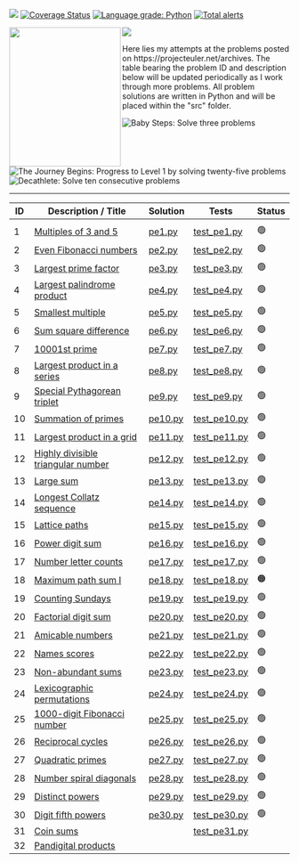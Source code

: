 ![](https://travis-ci.com/VictorCannestro/Project_Euler.svg?branch=master)
[![Coverage Status](https://coveralls.io/repos/github/VictorCannestro/Project_Euler/badge.png?branch=master)](https://coveralls.io/github/VictorCannestro/Project_Euler?branch=master)
<a href="https://lgtm.com/projects/g/VictorCannestro/Project_Euler/context:python"><img alt="Language grade: Python" src="https://img.shields.io/lgtm/grade/python/g/VictorCannestro/Project_Euler.svg?logo=lgtm&logoWidth=18"/></a>
<a href="https://lgtm.com/projects/g/VictorCannestro/Project_Euler/alerts/"><img alt="Total alerts" src="https://img.shields.io/lgtm/alerts/g/VictorCannestro/Project_Euler.svg?logo=lgtm&logoWidth=18"/></a>

<img align="left" width="200" height="250" src="https://upload.wikimedia.org/wikipedia/commons/thumb/c/c2/Leonhard_Euler_-_edit1.jpg/640px-Leonhard_Euler_-_edit1.jpg">
<img align="center"  src="https://user-images.githubusercontent.com/7690993/152918004-8d21e97c-e4d6-4e7a-9fa9-fd104757af82.png">

<p>
  Here lies my attempts at the problems posted on https://projecteuler.net/archives. The table bearing the problem ID and description below will be updated periodically as I work through more problems. All problem solutions are written in Python and will be placed within the "src" folder.
</p>

![Baby Steps: Solve three problems](https://projecteuler.net/images/awards/award_01.png) ![The Journey Begins: Progress to Level 1 by solving twenty-five problems](https://projecteuler.net/images/awards/award_02.png) ![Decathlete: Solve ten consecutive problems](https://projecteuler.net/images/awards/award_03.png) 

***

|**ID**              | Description / Title                                                                                                         | Solution  | Tests     | Status |
| ------------------ | --------------------------------------------------------------------------------------------------------------------------- | --------- | --------- | ---------- | 
|                    |                                                                                                                             |           |           |            |
| 1                  | [Multiples of 3 and 5](https://projecteuler.net/problem=1 "Published on Friday, 5th October 2001, 06:00 pm")                | [pe1.py](/src/pe1.py) | [test_pe1.py](/tests/test_pe1.py) |🟢| 
| 2                  | [Even Fibonacci numbers](https://projecteuler.net/problem=2 "Published on Friday, 19th October 2001, 06:00 pm")             | [pe2.py](/src/pe2.py)| [test_pe2.py](/tests/test_pe2.py) |🟢| 
| 3                  | [Largest prime factor](https://projecteuler.net/problem=3 "Published on Friday, 2nd November 2001, 06:00 pm")               | [pe3.py](/src/pe3.py)| [test_pe3.py](/tests/test_pe3.py) |🟢|  
| 4                  | [Largest palindrome product](https://projecteuler.net/problem=4 "Published on Friday, 16th November 2001, 06:00 pm")        | [pe4.py](/src/pe4.py)| [test_pe4.py](/tests/test_pe4.py) |🟢| 
| 5                  | [Smallest multiple](https://projecteuler.net/problem=5 "Published on Friday, 30th November 2001, 06:00 pm")                 | [pe5.py](/src/pe5.py)| [test_pe5.py](/tests/test_pe5.py) |🟢| 
| 6                  | [Sum square difference](https://projecteuler.net/problem=6 "Published on Friday, 14th December 2001, 06:00 pm")             | [pe6.py](/src/pe6.py)| [test_pe6.py](/tests/test_pe6.py) |🟢| 
| 7                  | [10001st prime](https://projecteuler.net/problem=7 "Published on Friday, 28th December 2001, 06:00 pm")                     | [pe7.py](/src/pe7.py)| [test_pe7.py](/tests/test_pe7.py) |🟢| 
| 8                  | [Largest product in a series](https://projecteuler.net/problem=8 "Published on Friday, 11th January 2002, 06:00 pm")        | [pe8.py](/src/pe8.py)| [test_pe8.py](/tests/test_pe8.py) |🟢|  
| 9                  | [Special Pythagorean triplet](https://projecteuler.net/problem=9 "Published on Friday, 25th January 2002, 06:00 pm")        | [pe9.py](/src/pe9.py)| [test_pe9.py](/tests/test_pe9.py) |🟢|  
| 10                 | [Summation of primes](https://projecteuler.net/problem=10 "Published on Friday, 8th February 2002, 06:00 pm")               | [pe10.py](/src/pe10.py)| [test_pe10.py](/tests/test_pe10.py) |🟢| 
| 11                 | [Largest product in a grid](https://projecteuler.net/problem=11 "Published on Friday, 22nd February 2002, 06:00 pm")        | [pe11.py](/src/pe11.py)| [test_pe11.py](/tests/test_pe11.py) |🟢| 
| 12                 | [Highly divisible triangular number](https://projecteuler.net/problem=12 "Published on Friday, 8th March 2002, 06:00 pm")   | [pe12.py](/src/pe12.py)| [test_pe12.py](/tests/test_pe12.py) |🟢|  
| 13                 | [Large sum](https://projecteuler.net/problem=13 "Published on Friday, 22nd March 2002, 06:00 pm")                           | [pe13.py](/src/pe13.py)| [test_pe13.py](/tests/test_pe13.py) |🟢| 
| 14                 | [Longest Collatz sequence](https://projecteuler.net/problem=14 "Published on Friday, 5th April 2002, 06:00 pm")             | [pe14.py](/src/pe14.py)| [test_pe14.py](/tests/test_pe14.py) |🟢| 
| 15                 | [Lattice paths](https://projecteuler.net/problem=15 "Published on Friday, 19th April 2002, 06:00 pm")                       | [pe15.py](/src/pe15.py)| [test_pe15.py](/tests/test_pe15.py) |🟢| 
| 16                 | [Power digit sum](https://projecteuler.net/problem=16 "Published on Friday, 3rd May 2002, 06:00 pm")                        | [pe16.py](/src/pe16.py)| [test_pe16.py](/tests/test_pe16.py) |🟢| | 
| 17                 | [Number letter counts](https://projecteuler.net/problem=17 "Published on Friday, 17th May 2002, 06:00 pm")                  | [pe17.py](/src/pe17.py)| [test_pe17.py](/tests/test_pe17.py) |🟢|  
| 18                 | [Maximum path sum I](https://projecteuler.net/problem=18 "Published on Friday, 31st May 2002, 06:00 pm")                    | [pe18.py](/src/pe18.py)| [test_pe18.py](/tests/test_pe18.py) |🟠|
| 19                 | [Counting Sundays](https://projecteuler.net/problem=19 "Published on Friday, 14th June 2002, 06:00 pm")                     | [pe19.py](/src/pe19.py)| [test_pe19.py](/tests/test_pe19.py) |🟢|  
| 20                 | [Factorial digit sum](https://projecteuler.net/problem=20 "Published on Friday, 21st June 2002, 06:00 pm")                  | [pe20.py](/src/pe20.py)| [test_pe20.py](/tests/test_pe20.py) |🟢|  
| 21                 | [Amicable numbers](https://projecteuler.net/problem=21 "Published on Friday, 5th July 2002, 06:00 pm")                      | [pe21.py](/src/pe21.py)| [test_pe21.py](/tests/test_pe21.py) |🟢|  
| 22                 | [Names scores](https://projecteuler.net/problem=22 "Published on Friday, 19th July 2002, 06:00 pm")                         | [pe22.py](/src/pe22.py)| [test_pe22.py](/tests/test_pe22.py) |🟢|  
| 23                 | [Non-abundant sums](https://projecteuler.net/problem=23 "Published on Friday, 2nd August 2002, 06:00 pm")                   | [pe23.py](/src/pe23.py)| [test_pe23.py](/tests/test_pe23.py) |🟢| 
| 24                 | [Lexicographic permutations](https://projecteuler.net/problem=24 "Published on Friday, 16th August 2002, 06:00 pm")         |  [pe24.py](/src/pe24.py)| [test_pe24.py](/tests/test_pe24.py) |🟢|  
| 25                 | [1000-digit Fibonacci number](https://projecteuler.net/problem=25 "Published on Friday, 30th August 2002, 06:00 pm")        |  [pe25.py](/src/pe25.py)| [test_pe25.py](/tests/test_pe25.py) |🟢|  
| 26                 | [Reciprocal cycles](https://projecteuler.net/problem=26 "Published on Friday, 13th September 2002, 06:00 pm")               | [pe26.py](/src/pe26.py)| [test_pe26.py](/tests/test_pe26.py) |🟢| 
| 27                 | [Quadratic primes](https://projecteuler.net/problem=27 "Published on Friday, 27th September 2002, 06:00 pm")                | [pe27.py](/src/pe27.py)| [test_pe27.py](/tests/test_pe27.py) |🟢|  
| 28                 | [Number spiral diagonals](https://projecteuler.net/problem=28 "Published on Friday, 11th October 2002, 06:00 pm")           | [pe28.py](/src/pe28.py)| [test_pe28.py](/tests/test_pe28.py) |🟢|  
| 29                 | [Distinct powers](https://projecteuler.net/problem=29 "Published on Friday, 25th October 2002, 06:00 pm")                   | [pe29.py](/src/pe29.py)| [test_pe29.py](/tests/test_pe29.py) |🟢|
| 30                 | [Digit fifth powers](https://projecteuler.net/problem=30 "Published on Friday, 8th November 2002, 06:00 pm")                | [pe30.py](/src/pe30.py)| [test_pe30.py](/tests/test_pe30.py) |🟢|
| 31                 | [Coin sums](https://projecteuler.net/problem=31 "Published on Friday, 22nd November 2002, 06:00 pm")                        | [](/src/pe31.py)| [test_pe31.py](/tests/test_pe31.py) |
| 32                 | [Pandigital products](https://projecteuler.net/problem=32 "Published on Friday, 6th December 2002, 06:00 pm")               | [](https://github.com/VictorCannestro/Project_Euler/blob/master/src/pe32.py)|    |

<!--   
| 33                 | [Digit cancelling fractions](https://projecteuler.net/problem=33 "Published on Friday, 20th December 2002, 06:00 pm")       | [](https://github.com/VictorCannestro/Project_Euler/blob/master/src/pe33.py)|    |
| 34                 | [Digit factorials](https://projecteuler.net/problem=34 "Published on Friday, 3rd January 2003, 06:00 pm")                   | [](https://github.com/VictorCannestro/Project_Euler/blob/master/src/pe34.py)|    |
| 35                 | [Circular primes](https://projecteuler.net/problem=35 "Published on Friday, 17th January 2003, 06:00 pm")                   | [](https://github.com/VictorCannestro/Project_Euler/blob/master/src/pe35.py)|    |
| 36                 | [Double-base palindromes](https://projecteuler.net/problem=36 "Published on Friday, 31st January 2003, 06:00 pm")           | [](https://github.com/VictorCannestro/Project_Euler/blob/master/src/pe36.py)|    |
| 37                 | [Truncatable primes](https://projecteuler.net/problem=37 "Published on Friday, 14th February 2003, 06:00 pm")               | [](https://github.com/VictorCannestro/Project_Euler/blob/master/src/pe37.py)|    |
| 38                 | [Pandigital multiples](https://projecteuler.net/problem=38 "Published on Friday, 28th February 2003, 06:00 pm")             | [](https://github.com/VictorCannestro/Project_Euler/blob/master/src/pe38.py)|    |
| 39                 | [Integer right triangles](https://projecteuler.net/problem=39 "Published on Friday, 14th March 2003, 06:00 pm")             | [](https://github.com/VictorCannestro/Project_Euler/blob/master/src/pe39.py)|    |
| 40                 | [Champernowne's constant](https://projecteuler.net/problem=40 "Published on Friday, 28th March 2003, 06:00 pm")             | [](https://github.com/VictorCannestro/Project_Euler/blob/master/src/pe40.py)|    |

        
| 41                 | [Pandigital prime](https://projecteuler.net/problem=41 "Published on Friday, 11th April 2003, 06:00 pm")                    |
| 42                 | [Coded triangle numbers](https://projecteuler.net/problem=42 "Published on Friday, 25th April 2003, 06:00 pm")              |
| 43                 | [Sub-string divisibility](https://projecteuler.net/problem=43 "Published on Friday, 9th May 2003, 06:00 pm")                |
| 44                 | [Pentagon numbers](https://projecteuler.net/problem=44 "Published on Friday, 23rd May 2003, 06:00 pm")                      |
| 45                 | [Triangular, pentagonal, and hexagonal](https://projecteuler.net/problem=45 "Published on Friday, 6th June 2003, 06:00 pm") |
| 46                 | [Goldbach's other conjecture](https://projecteuler.net/problem=46 "Published on Friday, 20th June 2003, 06:00 pm")          |
| 47                 | [Distinct primes factors](https://projecteuler.net/problem=47 "Published on Friday, 4th July 2003, 06:00 pm")               |
| 48                 | [Self powers](https://projecteuler.net/problem=48 "Published on Friday, 18th July 2003, 06:00 pm")                          |
| 49                 | [Prime permutations](https://projecteuler.net/problem=49 "Published on Friday, 1st August 2003, 06:00 pm")                  |
| 50                 | [Consecutive prime sum](https://projecteuler.net/problem=50 "Published on Friday, 15th August 2003, 06:00 pm")              |
| 51  | [Prime digit replacements](https://projecteuler.net/problem=51 "Published on Friday, 29th August 2003, 06:00 pm")                |
| 52  | [Permuted multiples](https://projecteuler.net/problem=52 "Published on Friday, 12th September 2003, 06:00 pm")                   |
| 53  | [Combinatoric selections](https://projecteuler.net/problem=53 "Published on Friday, 26th September 2003, 06:00 pm")              |
| 54  | [Poker hands](https://projecteuler.net/problem=54 "Published on Friday, 10th October 2003, 06:00 pm")                            |
| 55  | [Lychrel numbers](https://projecteuler.net/problem=55 "Published on Friday, 24th October 2003, 06:00 pm")                        |
| 56  | [Powerful digit sum](https://projecteuler.net/problem=56 "Published on Friday, 7th November 2003, 06:00 pm")                     | 
| 57  | [Square root convergents](https://projecteuler.net/problem=57 "Published on Friday, 21st November 2003, 06:00 pm")               |  
| 58  | [Spiral primes](https://projecteuler.net/problem=58 "Published on Friday, 5th December 2003, 06:00 pm")                          |  
| 59  | [XOR decryption](https://projecteuler.net/problem=59 "Published on Friday, 19th December 2003, 06:00 pm")                        |  
| 60  | [Prime pair sets](https://projecteuler.net/problem=60 "Published on Friday, 2nd January 2004, 06:00 pm")                         |  
| 61  | [Cyclical figurate numbers](https://projecteuler.net/problem=61 "Published on Friday, 16th January 2004, 06:00 pm")              |  
| 62  | [Cubic permutations](https://projecteuler.net/problem=62 "Published on Friday, 30th January 2004, 06:00 pm")                     |  
| 63  | [Powerful digit counts](https://projecteuler.net/problem=63 "Published on Friday, 13th February 2004, 06:00 pm")                 |  
| 64  | [Odd period square roots](https://projecteuler.net/problem=64 "Published on Friday, 27th February 2004, 06:00 pm")               |  
| 65  | [Convergents of e](https://projecteuler.net/problem=65 "Published on Friday, 12th March 2004, 06:00 pm")                         |  
| 66  | [Diophantine equation](https://projecteuler.net/problem=66 "Published on Friday, 26th March 2004, 06:00 pm")                     |  
| 67  | [Maximum path sum II](https://projecteuler.net/problem=67 "Published on Friday, 9th April 2004, 06:00 pm")                       |  
| 68  | [Magic 5-gon ring](https://projecteuler.net/problem=68 "Published on Friday, 23rd April 2004, 06:00 pm")                         |  
| 69  | [Totient maximum](https://projecteuler.net/problem=69 "Published on Friday, 7th May 2004, 06:00 pm")                             |  
| 70  | [Totient permutation](https://projecteuler.net/problem=70 "Published on Friday, 21st May 2004, 06:00 pm")                        |  
| 71  | [Ordered fractions](https://projecteuler.net/problem=71 "Published on Friday, 4th June 2004, 06:00 pm")                          |  
| 72  | [Counting fractions](https://projecteuler.net/problem=72 "Published on Friday, 18th June 2004, 06:00 pm")                        |  
| 73  | [Counting fractions in a range](https://projecteuler.net/problem=73 "Published on Friday, 2nd July 2004, 06:00 pm")              |  
| 74  | [Digit factorial chains](https://projecteuler.net/problem=74 "Published on Friday, 16th July 2004, 06:00 pm")                    |  
| 75  | [Singular integer right triangles](https://projecteuler.net/problem=75 "Published on Friday, 30th July 2004, 06:00 pm")          |  
| 76  | [Counting summations](https://projecteuler.net/problem=76 "Published on Friday, 13th August 2004, 06:00 pm")                     |  
| 77  | [Prime summations](https://projecteuler.net/problem=77 "Published on Friday, 27th August 2004, 06:00 pm")                        |  
| 78  | [Coin partitions](https://projecteuler.net/problem=78 "Published on Friday, 10th September 2004, 06:00 pm")                      |  
| 79  | [Passcode derivation](https://projecteuler.net/problem=79 "Published on Friday, 17th September 2004, 06:00 pm")                  |  
| 80  | [Square root digital expansion](https://projecteuler.net/problem=80 "Published on Friday, 8th October 2004, 06:00 pm")           |  
| 81  | [Path sum: two ways](https://projecteuler.net/problem=81 "Published on Friday, 22nd October 2004, 06:00 pm")                     |  
| 82  | [Path sum: three ways](https://projecteuler.net/problem=82 "Published on Friday, 5th November 2004, 06:00 pm")                   |  
| 83  | [Path sum: four ways](https://projecteuler.net/problem=83 "Published on Friday, 19th November 2004, 06:00 pm")                   |  
| 84  | [Monopoly odds](https://projecteuler.net/problem=84 "Published on Friday, 3rd December 2004, 06:00 pm")                          |  
| 85  | [Counting rectangles](https://projecteuler.net/problem=85 "Published on Friday, 17th December 2004, 06:00 pm")                   |  
| 86  | [Cuboid route](https://projecteuler.net/problem=86 "Published on Friday, 7th January 2005, 06:00 pm")                            |  
| 87  | [Prime power triples](https://projecteuler.net/problem=87 "Published on Friday, 21st January 2005, 06:00 pm")                    |  
| 88  | [Product-sum numbers](https://projecteuler.net/problem=88 "Published on Friday, 4th February 2005, 06:00 pm")                    |  
| 89  | [Roman numerals](https://projecteuler.net/problem=89 "Published on Friday, 18th February 2005, 06:00 pm")                        |  
| 90  | [Cube digit pairs](https://projecteuler.net/problem=90 "Published on Friday, 4th March 2005, 06:00 pm")                          |  
| 91  | [Right triangles with integer coordinates](https://projecteuler.net/problem=91 "Published on Friday, 18th March 2005, 06:00 pm") |  
| 92  | [Square digit chains](https://projecteuler.net/problem=92 "Published on Friday, 1st April 2005, 06:00 pm")                       |  
| 93  | [Arithmetic expressions](https://projecteuler.net/problem=93 "Published on Friday, 15th April 2005, 06:00 pm")                   |  
| 94  | [Almost equilateral triangles](https://projecteuler.net/problem=94 "Published on Friday, 29th April 2005, 06:00 pm")             |  
| 95  | [Amicable chains](https://projecteuler.net/problem=95 "Published on Friday, 13th May 2005, 06:00 pm")                            |  
| 96  | [Su Doku](https://projecteuler.net/problem=96 "Published on Friday, 27th May 2005, 06:00 pm")                                    |  
| 97  | [Large non-Mersenne prime](https://projecteuler.net/problem=97 "Published on Friday, 10th June 2005, 06:00 pm")                  |  
| 98  | [Anagramic squares](https://projecteuler.net/problem=98 "Published on Friday, 17th June 2005, 06:00 pm")                         |  
| 99  | [Largest exponential](https://projecteuler.net/problem=99 "Published on Friday, 1st July 2005, 06:00 pm")                        |  
| 100 | [Arranged probability](https://projecteuler.net/problem=100 "Published on Friday, 15th July 2005, 06:00 pm")                     |  
-->


  
